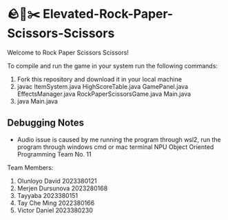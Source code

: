 # 🪨📄✂️ Elevated-Rock-Paper-Scissors-Scissors

Welcome to Rock Paper Scissors Scissors! 

To compile and run the game in your system run the following commands:

1. Fork this repository and download it in your local machine
1. javac ItemSystem.java HighScoreTable.java GamePanel.java EffectsManager.java RockPaperScissorsGame.java Main.java 
2. java Main.java

## Debugging Notes
* Audio issue is caused by me running the program through wsl2, run the program through windows cmd or mac terminal
NPU Object Oriented Programming 
Team No. 11

Team Members:
1. Olunloyo David 2023380121
2. Merjen Dursunova 2023280168
3. Tayyaba 2023380151
4. Tay Che Ming 2022380166
5. Victor Daniel 2023380230

